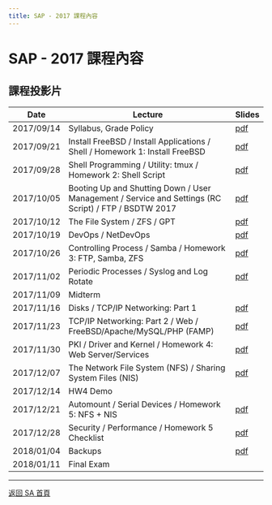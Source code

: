 ```yaml
---
title: SAP - 2017 課程內容
---
```


# SAP - 2017 課程內容

## 課程投影片

| Date       | Lecture                                                                                              | Slides                                                          |
| ---------- | ---------------------------------------------------------------------------------------------------- | --------------------------------------------------------------- |
| 2017/09/14 | Syllabus, Grade Policy                                                                               | [pdf](https://people.cs.nycu.edu.tw/~wangth/course/sysadm2017/) |
| 2017/09/21 | Install FreeBSD / Install Applications / Shell / Homework 1: Install FreeBSD                         | [pdf](https://people.cs.nycu.edu.tw/~wangth/course/sysadm2017/) |
| 2017/09/28 | Shell Programming / Utility: tmux / Homework 2: Shell Script                                         | [pdf](https://people.cs.nycu.edu.tw/~wangth/course/sysadm2017/) |
| 2017/10/05 | Booting Up and Shutting Down / User Management / Service and Settings (RC Script) / FTP / BSDTW 2017 | [pdf](https://people.cs.nycu.edu.tw/~wangth/course/sysadm2017/) |
| 2017/10/12 | The File System / ZFS / GPT                                                                          | [pdf](https://people.cs.nycu.edu.tw/~wangth/course/sysadm2017/) |
| 2017/10/19 | DevOps / NetDevOps                                                                                   | [pdf](https://people.cs.nycu.edu.tw/~wangth/course/sysadm2017/) |
| 2017/10/26 | Controlling Process / Samba / Homework 3: FTP, Samba, ZFS                                            | [pdf](https://people.cs.nycu.edu.tw/~wangth/course/sysadm2017/) |
| 2017/11/02 | Periodic Processes / Syslog and Log Rotate                                                           | [pdf](https://people.cs.nycu.edu.tw/~wangth/course/sysadm2017/) |
| 2017/11/09 | Midterm                                                                                              |                                                                 |
| 2017/11/16 | Disks / TCP/IP Networking: Part 1                                                                    | [pdf](https://people.cs.nycu.edu.tw/~wangth/course/sysadm2017/) |
| 2017/11/23 | TCP/IP Networking: Part 2 / Web / FreeBSD/Apache/MySQL/PHP (FAMP)                                    | [pdf](https://people.cs.nycu.edu.tw/~wangth/course/sysadm2017/) |
| 2017/11/30 | PKI / Driver and Kernel / Homework 4: Web Server/Services                                            | [pdf](https://people.cs.nycu.edu.tw/~wangth/course/sysadm2017/) |
| 2017/12/07 | The Network File System (NFS) / Sharing System Files (NIS)                                           | [pdf](https://people.cs.nycu.edu.tw/~wangth/course/sysadm2017/) |
| 2017/12/14 | HW4 Demo                                                                                             |                                                                 |
| 2017/12/21 | Automount / Serial Devices / Homework 5: NFS + NIS                                                   | [pdf](https://people.cs.nycu.edu.tw/~wangth/course/sysadm2017/) |
| 2017/12/28 | Security / Performance / Homework 5 Checklist                                                        | [pdf](https://people.cs.nycu.edu.tw/~wangth/course/sysadm2017/) |
| 2018/01/04 | Backups                                                                                              | [pdf](https://people.cs.nycu.edu.tw/~wangth/course/sysadm2017/) |
| 2018/01/11 | Final Exam                                                                                           |                                                                 |

---

[返回 SA 首頁](/sa/)
